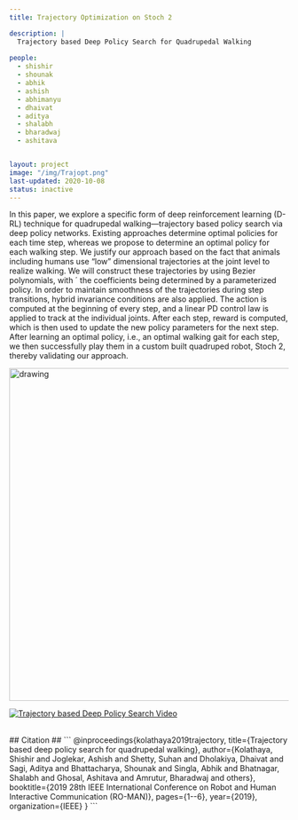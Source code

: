```yaml
---
title: Trajectory Optimization on Stoch 2

description: |
  Trajectory based Deep Policy Search for Quadrupedal Walking
  
people:
  - shishir
  - shounak
  - abhik
  - ashish
  - abhimanyu
  - dhaivat
  - aditya
  - shalabh
  - bharadwaj 
  - ashitava


layout: project
image: "/img/Trajopt.png"
last-updated: 2020-10-08
status: inactive
--- 
```

In this paper, we explore a specific form of
deep reinforcement learning (D-RL) technique for quadrupedal
walking—trajectory based policy search via deep policy networks. Existing approaches determine optimal policies for each
time step, whereas we propose to determine an optimal policy
for each walking step. We justify our approach based on the
fact that animals including humans use “low” dimensional
trajectories at the joint level to realize walking. We will
construct these trajectories by using Bezier polynomials, with ´
the coefficients being determined by a parameterized policy. In
order to maintain smoothness of the trajectories during step
transitions, hybrid invariance conditions are also applied. The
action is computed at the beginning of every step, and a linear
PD control law is applied to track at the individual joints. After
each step, reward is computed, which is then used to update
the new policy parameters for the next step. After learning an
optimal policy, i.e., an optimal walking gait for each step, we
then successfully play them in a custom built quadruped robot,
Stoch 2, thereby validating our approach. 


<img src="{{site.base}}/img/tiles.jpg" alt="drawing" width="600"/>

[![Trajectory based Deep Policy Search Video](http://i3.ytimg.com/vi/AxMeGESpuvc/hqdefault.jpg)](https://www.youtube.com/watch?v=AxMeGESpuvc&ab_channel=StochIISc "ICCAR")

<br/>
## Citation ##
```
        @inproceedings{kolathaya2019trajectory,
          title={Trajectory based deep policy search for quadrupedal walking},
          author={Kolathaya, Shishir and Joglekar, Ashish and Shetty, Suhan and Dholakiya, Dhaivat and Sagi, Aditya and Bhattacharya, Shounak and Singla, Abhik and Bhatnagar, Shalabh and Ghosal, Ashitava and Amrutur, Bharadwaj and others},
          booktitle={2019 28th IEEE International Conference on Robot and Human Interactive Communication (RO-MAN)},
          pages={1--6},
          year={2019},
          organization={IEEE}
        }
```
<br/>
